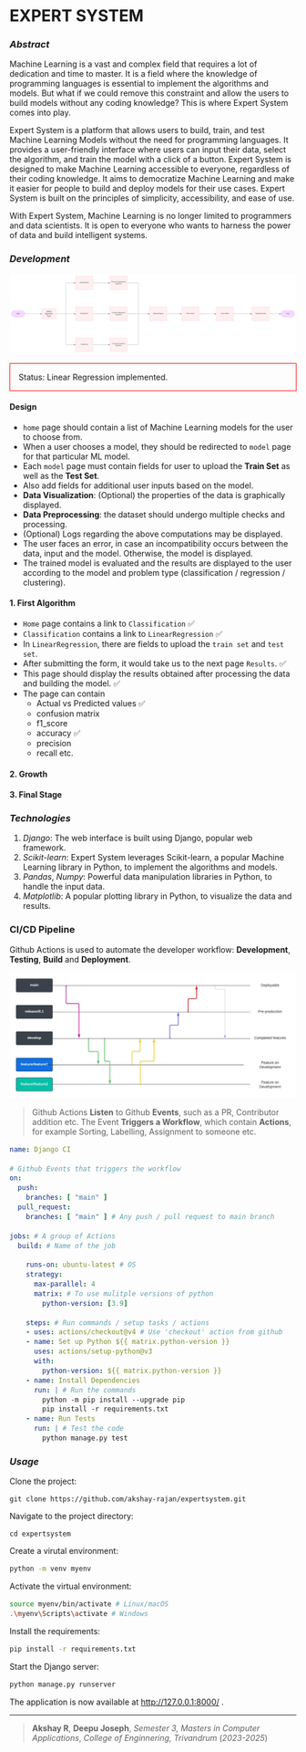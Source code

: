 # EXPERT SYSTEM

### *Abstract*

Machine Learning is a vast and complex field that requires a lot of dedication and time to master. 
It is a field where the knowledge of programming languages is essential to implement the algorithms and models. 
But what if we could remove this constraint and allow the users to build models without any coding knowledge? This is where Expert System comes into play. 

Expert System is a platform that allows users to build, train, and test Machine Learning Models without the need for programming languages. 
It provides a user-friendly interface where users can input their data, select the algorithm, and train the model with a click of a button. 
Expert System is designed to make Machine Learning accessible to everyone, regardless of their coding knowledge. 
It aims to democratize Machine Learning and make it easier for people to build and deploy models for their use cases. 
Expert System is built on the principles of simplicity, accessibility, and ease of use. 

With Expert System, Machine Learning is no longer limited to programmers and data scientists. 
It is open to everyone who wants to harness the power of data and build intelligent systems.

### *Development* 

![alt-text](./others/flow.svg)

<div style="border: 1px solid red;padding: 15px;">
Status: Linear Regression implemented.
</div>

#### Design

- `home` page should contain a list of Machine Learning models for the user to choose from.
- When a user chooses a model, they should be redirected to `model` page for that particular ML model. 
- Each `model` page must contain fields for user to upload the **Train Set** as well as the **Test Set**.
- Also add fields for additional user inputs based on the model.
- **Data Visualization**: (Optional) the properties of the data is graphically displayed.
- **Data Preprocessing**: the dataset should undergo multiple checks and processing.
- (Optional) Logs regarding the above computations may be displayed.
- The user faces an error, in case an incompatibility occurs between the data, input and the model. Otherwise, the model is displayed.
- The trained model is evaluated and the results are displayed to the user according to the model and problem type (classification / regression / clustering).

#### 1. First Algorithm

- `Home` page contains a link to `Classification` ✅️
- `Classification` contains a link to `LinearRegression` ✅️
- In `LinearRegression`, there are fields to upload the `train set` and `test set`.
- After submitting the form, it would take us to the next page `Results`. ✅️
- This page should display the results obtained after processing the data and building the model. ✅️
- The page can contain 
    - Actual vs Predicted values ✅️
    - confusion matrix
    - f1_score 
    - accuracy ✅️
    - precision
    - recall etc.

#### 2. Growth 

#### 3. Final Stage


### *Technologies*

1. *Django*: The web interface is built using Django, popular web framework.
3. *Scikit-learn*: Expert System leverages Scikit-learn, a popular Machine Learning library in Python, to implement the algorithms and models.
4. *Pandas*, *Numpy*: Powerful data manipulation libraries in Python, to handle the input data.
5. *Matplotlib*: A popular plotting library in Python, to visualize the data and results.

### CI/CD Pipeline

Github Actions is used to automate the developer workflow:
**Development**, **Testing**, **Build** and **Deployment**.

![alt](./others/Workflow.jpeg)

> Github Actions **Listen** to Github **Events**, such as a PR, Contributor addition etc.
> The Event **Triggers a Workflow**, which contain **Actions**, for example Sorting, Labelling, Assignment to someone etc.

```yml
name: Django CI

# Github Events that triggers the workflow
on: 
  push:
    branches: [ "main" ] 
  pull_request:
    branches: [ "main" ] # Any push / pull request to main branch

jobs: # A group of Actions
  build: # Name of the job

    runs-on: ubuntu-latest # OS
    strategy:
      max-parallel: 4
      matrix: # To use mulitple versions of python
        python-version: [3.9]

    steps: # Run commands / setup tasks / actions
    - uses: actions/checkout@v4 # Use 'checkout' action from github
    - name: Set up Python ${{ matrix.python-version }}
      uses: actions/setup-python@v3
      with:
        python-version: ${{ matrix.python-version }}
    - name: Install Dependencies
      run: | # Run the commands
        python -m pip install --upgrade pip
        pip install -r requirements.txt
    - name: Run Tests
      run: | # Test the code
        python manage.py test
```

### *Usage*

Clone the project:
```
git clone https://github.com/akshay-rajan/expertsystem.git
```
Navigate to the project directory:
```
cd expertsystem
```
Create a virutal environment:
```bash
python -m venv myenv
```
Activate the virtual environment:
```bash
source myenv/bin/activate # Linux/macOS
.\myenv\Scripts\activate # Windows
```
Install the requirements:
```bash
pip install -r requirements.txt
```
Start the Django server:
```bash
python manage.py runserver
```
The application is now available at http://127.0.0.1:8000/ .


---

> **Akshay R**,
>**Deepu Joseph**,
>*Semester 3, Masters in Computer Applications*,
>*College of Enginnering, Trivandrum*
>(*2023-2025*)